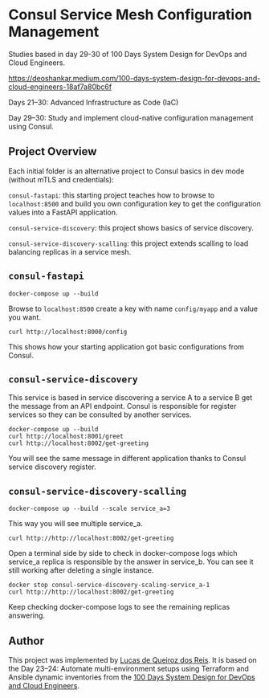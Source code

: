 # Consul Service Mesh Configuration Management

Studies based in day 29-30 of 100 Days System Design for DevOps and Cloud Engineers.

https://deoshankar.medium.com/100-days-system-design-for-devops-and-cloud-engineers-18af7a80bc6f

Days 21–30: Advanced Infrastructure as Code (IaC)

Day 29–30: Study and implement cloud-native configuration management using Consul.

## Project Overview

Each initial folder is an alternative project to Consul basics in dev mode (without mTLS and credentials):

```consul-fastapi```: this starting project teaches how to browse to ```localhost:8500``` and build you own configuration key to get the configuration values into a FastAPI application.

```consul-service-discovery```: this project shows basics of service discovery.

```consul-service-discovery-scalling```: this project extends scalling to load balancing replicas in a service mesh.

## ```consul-fastapi```

```
docker-compose up --build
```
Browse to ```localhost:8500``` create a key with name ```config/myapp``` and a value you want.
```
curl http://localhost:8000/config
```
This shows how your starting application got basic configurations from Consul.

## ```consul-service-discovery```

This service is based in service discovering a service A to a service B get the message from an API endpoint.
Consul is responsible for register services so they can be consulted by another services.

```
docker-compose up --build
curl http://localhost:8001/greet
curl http://localhost:8002/get-greeting
```

You will see the same message in different application thanks to Consul service discovery register.

## ```consul-service-discovery-scalling```

```
docker-compose up --build --scale service_a=3
```
This way you will see multiple service_a.
```
curl http://http://localhost:8002/get-greeting
```
Open a terminal side by side to check in docker-compose logs which service_a replica is responsible by the answer in service_b.
You can see it still working after deleting a single instance.
```
docker stop consul-service-discovery-scaling-service_a-1
curl http://http://localhost:8002/get-greeting
```
Keep checking docker-compose logs to see the remaining replicas answering.

## Author
This project was implemented by [Lucas de Queiroz dos Reis][2]. It is based on the Day 23–24: Automate multi-environment setups using Terraform and Ansible dynamic inventories from the [100 Days System Design for DevOps and Cloud Engineers][1].

[1]: https://deoshankar.medium.com/100-days-system-design-for-devops-and-cloud-engineers-18af7a80bc6f "Medium - Deo Shankar 100 Days"
[2]: https://www.linkedin.com/in/lucas-de-queiroz/ "LinkedIn - Lucas de Queiroz"